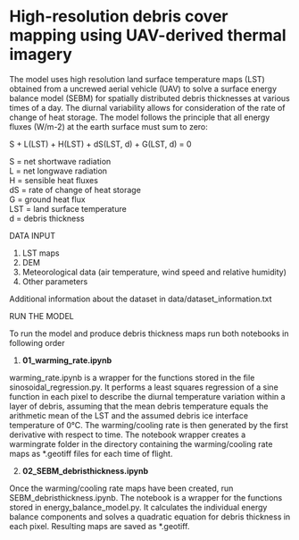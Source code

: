 # High-resolution debris cover mapping using UAV-derived thermal imagery

The model uses high resolution land surface temperature maps (LST) obtained from a uncrewed aerial vehicle (UAV) to solve a surface energy balance model (SEBM) for spatially distributed debris thicknesses at various times of a day. The diurnal variability allows for consideration of the rate of change of heat storage.
The model follows the principle that all energy fluxes (W/m-2) at the earth surface must sum to zero:

S + L(LST) + H(LST) + dS(LST, d) + G(LST, d) = 0

S = net shortwave radiation \
L = net longwave radiation \
H = sensible heat fluxes \
dS = rate of change of heat storage \
G = ground heat flux \
LST = land surface temperature \
d = debris thickness

DATA INPUT
1) LST maps
2) DEM
3) Meteorological data (air temperature, wind speed and relative humidity)
4) Other parameters

Additional information about the dataset in data/dataset_information.txt


RUN THE MODEL

To run the model and produce debris thickness maps run both notebooks in following order

1) __01_warming_rate.ipynb__

warming_rate.ipynb is a wrapper for the functions stored in the file sinosoidal_regression.py. It performs a least squares regression of a sine function in each pixel to describe the diurnal temperature variation within a layer of debris, assuming that the mean debris temperature equals the arithmetic mean of the LST and the assumed debris ice interface temperature of 0°C. The warming/cooling rate is then generated by the first derivative with respect to time. The notebook wrapper creates a warmingrate folder in the directory containing the warming/cooling rate maps as *.geotiff files for each time of flight.

2) __02_SEBM_debristhickness.ipynb__

Once the warming/cooling rate maps have been created, run SEBM_debristhickness.ipynb. The notebook is a wrapper for the functions stored in energy_balance_model.py. It calculates the individual energy balance components and solves a quadratic equation for debris thickness in each pixel. Resulting maps are saved as *.geotiff.
